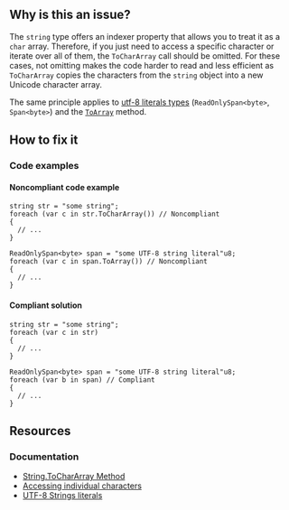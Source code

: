 ## Why is this an issue?

The `string` type offers an indexer property that allows you to treat it as a `char` array. Therefore, if you just need to
access a specific character or iterate over all of them, the `ToCharArray` call should be omitted. For these cases, not omitting makes the
code harder to read and less efficient as `ToCharArray` copies the characters from the `string` object into a new Unicode
character array.

The same principle applies to [utf-8 literals
types](https://devblogs.microsoft.com/dotnet/csharp-11-preview-updates/#utf-8-string-literals) (`ReadOnlySpan<byte>`, `Span<byte>`) and the [`ToArray`](https://learn.microsoft.com/en-us/dotnet/api/system.span-1.toarray?view=net-7.0) method.

## How to fix it

### Code examples

#### Noncompliant code example

    string str = "some string";
    foreach (var c in str.ToCharArray()) // Noncompliant
    {
      // ...
    }
    
    ReadOnlySpan<byte> span = "some UTF-8 string literal"u8;
    foreach (var c in span.ToArray()) // Noncompliant
    {
      // ...
    }

#### Compliant solution

    string str = "some string";
    foreach (var c in str)
    {
      // ...
    }
    
    ReadOnlySpan<byte> span = "some UTF-8 string literal"u8;
    foreach (var b in span) // Compliant
    {
      // ...
    }

## Resources

### Documentation

-  [String.ToCharArray Method](https://learn.microsoft.com/en-us/dotnet/api/system.string.tochararray)
-  [Accessing individual
  characters](https://learn.microsoft.com/en-us/dotnet/csharp/programming-guide/strings/#accessing-individual-characters)
-  [UTF-8 Strings
  literals](https://learn.microsoft.com/en-us/dotnet/csharp/language-reference/proposals/csharp-11.0/utf8-string-literals)
